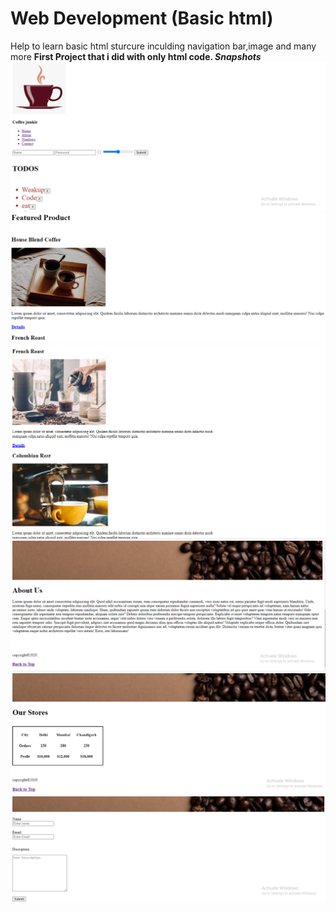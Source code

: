 # Web Development (Basic html)
 Help to learn basic html sturcure inculding navigation bar,image and many more
 <b>First Project that i did with only html code.
 <i>Snapshots</i>
 ![](https://github.com/iamketan56/Web-Development--Basic-html-code/blob/master/c1.PNG)
 ![](https://github.com/iamketan56/Web-Development--Basic-html-code/blob/master/c2.PNG)
 ![](https://github.com/iamketan56/Web-Development--Basic-html-code/blob/master/c3.PNG)
 ![](https://github.com/iamketan56/Web-Development--Basic-html-code/blob/master/c4.PNG)
 ![](https://github.com/iamketan56/Web-Development--Basic-html-code/blob/master/c5.PNG)
 ![](https://github.com/iamketan56/Web-Development--Basic-html-code/blob/master/c6.PNG)
